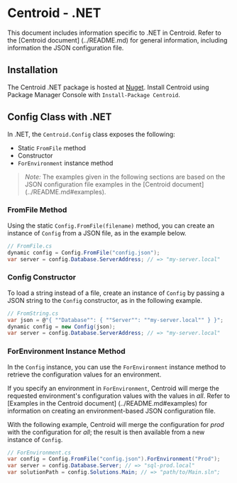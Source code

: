 # Centroid - .NET

This document includes information specific to .NET in Centroid. Refer to the [Centroid document] (../README.md) for general information, including information the JSON configuration file. 

## Installation

The Centroid .NET package is hosted at [Nuget](http://www.nuget.org/packages/Centroid/). Install Centroid using Package Manager Console with `Install-Package Centroid`.

## Config Class with .NET

In .NET, the `Centroid.Config` class exposes the following:

+ Static `FromFile` method
+ Constructor
+ `ForEnvironment` instance method

> *Note:* The examples given in the following sections are based on the JSON configuration file examples in the [Centroid document] (../README.md#examples). 

### FromFile Method

Using the static `Config.FromFile(filename)` method, you can create an instance of `Config` from a JSON file, as in the example below. 

```cs
// FromFile.cs
dynamic config = Config.FromFile("config.json");
var server = config.Database.ServerAddress; // => "my-server.local"
```

### Config Constructor

To load a string instead of a file, create an instance of `Config` by passing a JSON string to the `Config` constructor, as in the following example.

```cs
// FromString.cs
var json = @"{ ""Database"": { ""Server"": ""my-server.local"" } }";
dynamic config = new Config(json);
var server = config.Database.ServerAddress; // => "my-server.local"
```

### ForEnvironment Instance Method

In the `Config` instance, you can use the `ForEnvironment` instance method to retrieve the configuration values for an environment. 

If you specify an environment in `ForEnvironment`, Centroid will merge the requested environment's configuration values with the values in *all*. Refer to [Examples in the Centroid document] (../README.md#examples) for information on creating an environment-based JSON configuration file. 

With the following example, Centroid will merge the configuration for *prod* with the configuration for *all*; the result is then available from a new instance of `Config`.

```cs
// ForEnvironment.cs
var config = Config.FromFile("config.json").ForEnvironment("Prod");
var server = config.Database.Server; // => "sql-prod.local"
var solutionPath = config.Solutions.Main; // => "path/to/Main.sln";
```

